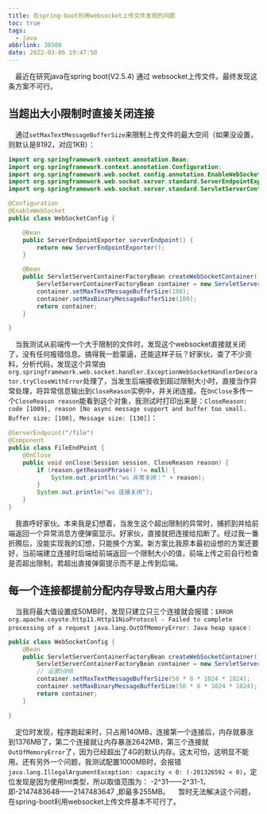 ```yaml
---
title: 在spring-boot利用websocket上传文件发现的问题
toc: true
tags:
  - java
abbrlink: 38508
date: 2022-03-06 19:47:50
---
```


&emsp;最近在研究java在spring boot(V2.5.4) 通过 websocket上传文件。最终发现这条方案不可行。

## 当超出大小限制时直接关闭连接

&emsp;通过`setMaxTextMessageBufferSize`来限制上传文件的最大空间（如果没设置，则默认是8192，对应1KB）：
```java
import org.springframework.context.annotation.Bean;
import org.springframework.context.annotation.Configuration;
import org.springframework.web.socket.config.annotation.EnableWebSocket;
import org.springframework.web.socket.server.standard.ServerEndpointExporter;
import org.springframework.web.socket.server.standard.ServletServerContainerFactoryBean;

@Configuration
@EnableWebSocket
public class WebSocketConfig {

    @Bean
    public ServerEndpointExporter serverEndpoint() {
        return new ServerEndpointExporter();
    }

    @Bean
    public ServletServerContainerFactoryBean createWebSocketContainer() {
        ServletServerContainerFactoryBean container = new ServletServerContainerFactoryBean();
        container.setMaxTextMessageBufferSize(100);
        container.setMaxBinaryMessageBufferSize(100);
        return container;
    }

}
```

&emsp;当我测试从前端传一个大于限制的文件时，发现这个websocket直接就关闭了，没有任何报错信息。搞得我一脸蒙逼，还能这样子玩？好家伙，查了不少资料，分析代码，发现这个异常由`org.springframework.web.socket.handler.ExceptionWebSocketHandlerDecorator.tryCloseWithError`处理了，当发生后端接收到超过限制大小时，直接当作异常处理，将异常信息输出到`CloseReason`实例中，并关闭连接。在`OnClose`多传一个`CloseReason reason`能看到这个对象，我测试时打印出来是：`CloseReason: code [1009], reason [No async message support and buffer too small. Buffer size: [100], Message size: [130]]`：


```java
@ServerEndpoint("/file")
@Component
public class FileEndPoint {
    @OnClose
    public void onClose(Session session, CloseReason reason) {
        if (reason.getReasonPhrase() != null) {
            System.out.println("ws 异常关闭：" + reason);
        }
        System.out.println("ws 连接关闭");
    }
}
```

&emsp;我直呼好家伙。本来我是幻想着，当发生这个超出限制的异常时，捕抓到并给前端返回一个异常消息方便弹窗显示。好家伙，直接就把连接给掐断了。经过我一番折腾后，没能实现我的幻想，只能换个方案。新方案比我原本最初设想的方案还要好，当前端建立连接时后端给前端返回一个限制大小的值，前端上传之前自行检查是否超出限制，若超出直接弹窗提示而不是上传到后端。

## 每一个连接都提前分配内存导致占用大量内存
&emsp;当我将最大值设置成50MB时，发现只建立只三个连接就会报错：`ERROR org.apache.coyote.http11.Http11NioProtocol - Failed to complete processing of a request java.lang.OutOfMemoryError: Java heap space` :
```java
public class WebSocketConfig {
    @Bean
    public ServletServerContainerFactoryBean createWebSocketContainer() {
        ServletServerContainerFactoryBean container = new ServletServerContainerFactoryBean();
        // 设置50MB
        container.setMaxTextMessageBufferSize(50 * 8 * 1024 * 1024);
        container.setMaxBinaryMessageBufferSize(50 * 8 * 1024 * 1024);
        return container;
    }

}
```
&emsp;定位时发现，程序跑起来时，只占用140MB，连接第一个连接后，内存就暴涨到1376MB了，第二个连接就让内存暴涨2642MB，第三个连接就`OutOfMemoryError`了，因为已经超出了4G的默认内存。这太可怕，这明显不能用。还有另外一个问题，我测试配置1000MB时，会报错`java.lang.IllegalArgumentException: capacity < 0: (-201326592 < 0)`，定位发现是因为使用Int类型，所以取值范围为： -2^31——2^31-1，即-2147483648——2147483647 ,即最多255MB。
&emsp;暂时无法解决这个问题，在spring-boot利用websocket上传文件基本不可行了。